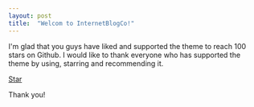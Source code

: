 ```yaml
---
layout: post
title:  "Welcom to InternetBlogCo!"
---
```


I'm glad that you guys have liked and supported the theme to reach 100 stars on Github. I would like to thank everyone who has supported the theme by using, starring and recommending it.



<!-- Place this tag where you want the button to render. -->
<a class="github-button" href="https://github.com/sharu725/hagura" data-icon="octicon-star" data-size="large" data-show-count="true" aria-label="Star sharu725/hagura on GitHub">Star</a>
<script async defer src="https://buttons.github.io/buttons.js"></script>

Thank you!
